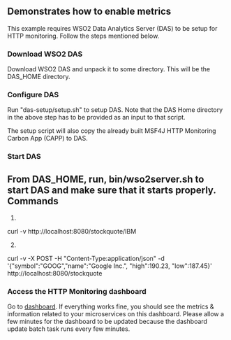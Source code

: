 ## Demonstrates how to enable metrics

This example requires WSO2 Data Analytics Server (DAS) to be setup for HTTP monitoring. Follow the steps mentioned below.

### Download WSO2 DAS

Download WSO2 DAS and unpack it to some directory. This will be the DAS_HOME directory.

### Configure DAS

Run "das-setup/setup.sh" to setup DAS. Note that the DAS Home directory in the above step has to be provided as an input to that script.

The setup script will also copy the already built MSF4J HTTP Monitoring Carbon App (CAPP) to DAS.

### Start DAS

From DAS_HOME, run, bin/wso2server.sh to start DAS and make sure that it starts properly.
Commands
--------
1.
curl -v http://localhost:8080/stockquote/IBM

2.
curl -v -X POST -H "Content-Type:application/json" -d '{"symbol":"GOOG","name":"Google Inc.", "high":190.23, "low":187.45}' http://localhost:8080/stockquote

### Access the HTTP Monitoring dashboard
Go to [dashboard](http://localhost:9763/monitoring/). If everything works fine, you should see the metrics & information related to your microservices on this dashboard. Please allow a few minutes for the dashboard to be updated because the dashboard update batch task runs every few minutes.
